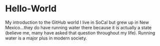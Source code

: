 # Hello-World
My introduction to the GitHub world
I live in SoCal but grew up in New Mexico...they do have running water there because it is actually a state (believe me, many have asked that question throughout my life).
Running water is a major plus in modern society.

